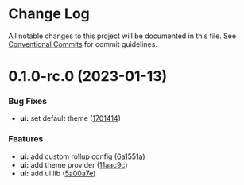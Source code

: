 # Change Log

All notable changes to this project will be documented in this file.
See [Conventional Commits](https://conventionalcommits.org) for commit guidelines.

# 0.1.0-rc.0 (2023-01-13)

### Bug Fixes

- **ui:** set default theme ([1701414](https://github.com/juanchordg/frontend-friends/commit/17014147a593ce6e5064e6b7f2ee287e1d78c62d))

### Features

- **ui:** add custom rollup config ([6a1551a](https://github.com/juanchordg/frontend-friends/commit/6a1551a517eef5a6fd88e7271cd0b295a1dc7eb9))
- **ui:** add theme provider ([11aac9c](https://github.com/juanchordg/frontend-friends/commit/11aac9c632a6968cf6f417e45b398e24d22ca76a))
- **ui:** add ui lib ([5a00a7e](https://github.com/juanchordg/frontend-friends/commit/5a00a7e5d358c3ee044810e78cda29d307873120))
